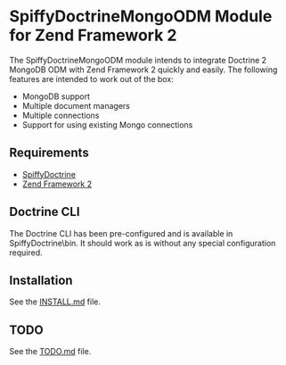 # SpiffyDoctrineMongoODM Module for Zend Framework 2
The SpiffyDoctrineMongoODM module intends to integrate Doctrine 2 MongoDB ODM with Zend Framework 2 
quickly and easily. The following features are intended to work out of the box: 
  
  - MongoDB support
  - Multiple document managers
  - Multiple connections
  - Support for using existing Mongo connections
  
## Requirements
  - [SpiffyDoctrine](http://www.github.com/spiffyjr/spiffydoctrine)
  - [Zend Framework 2](http://www.github.com/zendframework/zf2)

## Doctrine CLI
The Doctrine CLI has been pre-configured and is available in SpiffyDoctrine\bin. It should work as
is without any special configuration required.

## Installation
See the [INSTALL.md](http://www.github.com/spiffyjr/spiffydoctrinemongoodb/tree/master/docs/INSTALL.md) file.

## TODO
See the [TODO.md](http://www.github.com/spiffyjr/spiffydoctrinemongoodb/tree/master/docs/TODO.md) file.
